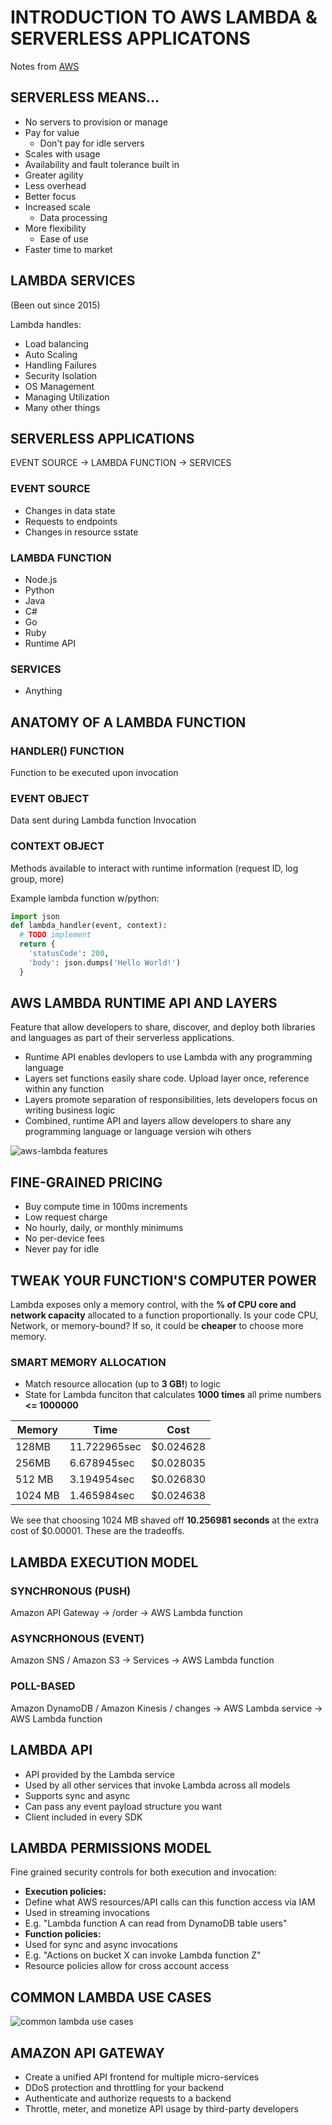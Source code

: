 # INTRODUCTION TO AWS LAMBDA & SERVERLESS APPLICATONS

Notes from [AWS](https://www.youtube.com/watch?v=EBSdyoO3goc)

## SERVERLESS MEANS...

- No servers to provision or manage
- Pay for value
  - Don't pay for idle servers
- Scales with usage
- Availability and fault tolerance built in
- Greater agility
- Less overhead
- Better focus
- Increased scale
  - Data processing
- More flexibility
  - Ease of use
- Faster time to market

## LAMBDA SERVICES

(Been out since 2015)

Lambda handles:

- Load balancing
- Auto Scaling
- Handling Failures
- Security Isolation
- OS Management
- Managing Utilization
- Many other things

## SERVERLESS APPLICATIONS

EVENT SOURCE -> LAMBDA FUNCTION -> SERVICES

### EVENT SOURCE

- Changes in data state
- Requests to endpoints
- Changes in resource sstate

### LAMBDA FUNCTION

- Node.js
- Python
- Java
- C#
- Go
- Ruby
- Runtime API

### SERVICES

- Anything

## ANATOMY OF A LAMBDA FUNCTION

### HANDLER() FUNCTION

Function to be executed upon invocation

### EVENT OBJECT

Data sent during Lambda function Invocation

### CONTEXT OBJECT

Methods available to interact with runtime information (request ID, log group, more)

Example lambda function w/python:

```python
import json
def lambda_handler(event, context):
  # TODO implement
  return {
    'statusCode': 200,
    'body': json.dumps('Hello World!')
  }
```

## AWS LAMBDA RUNTIME API AND LAYERS

Feature that allow developers to share, discover, and deploy both libraries and languages as part of their serverless applications.

- Runtime API enables devlopers to use Lambda with any programming language
- Layers set functions easily share code. Upload layer once, reference within any function
- Layers promote separation of responsibilities, lets developers focus on writing business logic
- Combined, runtime API and layers allow developers to share any programming language or language version wih others

![aws-lambda features](./assets/aws-lambda.png)

## FINE-GRAINED PRICING

- Buy compute time in 100ms increments
- Low request charge
- No hourly, daily, or monthly minimums
- No per-device fees
- Never pay for idle

## TWEAK YOUR FUNCTION'S COMPUTER POWER

Lambda exposes only a memory control, with the **% of CPU core and network capacity** allocated to a function proportionally. Is your code CPU, Network, or memory-bound? If so, it could be **cheaper** to choose more memory.

### SMART MEMORY ALLOCATION

- Match resource allocation (up to **3 GB!**) to logic
- State for Lambda funciton that calculates **1000 times** all prime numbers **<= 1000000**

|Memory|Time|Cost|
|------|----|----|
|128MB|11.722965sec|$0.024628|
|256MB|6.678945sec|$0.028035|
|512 MB|3.194954sec|$0.026830|
|1024 MB|1.465984sec|$0.024638|

We see that choosing 1024 MB shaved off **10.256981 seconds** at the extra cost of $0.00001. These are the tradeoffs.

## LAMBDA EXECUTION MODEL

### SYNCHRONOUS (PUSH)

Amazon API Gateway -> /order -> AWS Lambda function

### ASYNCRHONOUS (EVENT)

Amazon SNS / Amazon S3 -> Services -> AWS Lambda function

### POLL-BASED

Amazon DynamoDB / Amazon Kinesis / changes -> AWS Lambda service -> AWS Lambda function

## LAMBDA API

- API provided by the Lambda service
- Used by all other services that invoke Lambda across all models
- Supports sync and async
- Can pass any event payload structure you want
- Client included in every SDK

## LAMBDA PERMISSIONS MODEL

Fine grained security controls for both execution and invocation:

- **Execution policies:**
- Define what AWS resources/API calls can this function access via IAM
- Used in streaming invocations
- E.g. "Lambda function A can read from DynamoDB table users"
- **Function policies:**
- Used for sync and async invocations
- E.g. "Actions on bucket X can invoke Lambda function Z"
- Resource policies allow for cross account access

## COMMON LAMBDA USE CASES

![common lambda use cases](./assets/lambda-common-uses.png)

## AMAZON API GATEWAY

- Create a unified API frontend for multiple micro-services
- DDoS protection and throttling for your backend
- Authenticate and authorize requests to a backend
- Throttle, meter, and monetize API usage by third-party developers